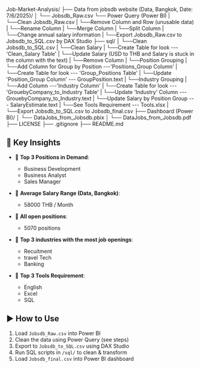 Job-Market-Analysis/
├── Data from jobsdb website (Data, Bangkok, Date: 7/6/2025)/
│   └── Jobsdb_Raw.csv
└── Power Query (Power BI)
|	└──Clean Jobsdb_Raw.csv
|		└──Remove Column and Row (unusable data)
|		└──Rename Column
|		└──Merge Column
|		└──Split Column
|		└──Change annual salary information
|	└──Export Jobsdb_Raw.csv to Jobsdb_to_SQL.csv by DAX Studio
├── sql/
│   	└──Clean Jobsdb_to_SQL.csv
|		└──Clean Salary 
|			└──Create Table for look --- 'Clean_Salary Table'
|			└──Update Salary (USD to THB and Salary is stuck in the column with the text)
|			└──Remove Column
|		└──Position Grouping
|			└──Add Column for Group by Position ---'Positions_Group Column'
|			└──Create Table for look --- 'Group_Positions Table'
|			└──Update 'Position_Group Column' --- GroupPosition.text
|		└──Industry Grouping
|			└──Add Column ---'Industry Column'
|			└──Create Table for look --- 'GrouebyCompany_to_Industry Table'
|			└──Update 'Industry' Column --- GrouebyCompany_to_Industry.text
|		└──Update Salary by Position Group --- SalaryEstimate.text
|		└──See Tools Requirement --- Tools.xlsx
|	└──Export Jobsdb_to_SQL.csv to Jobsdb_final.csv
├── Dashboard (Power BI)/
│   └── DataJobs_from_Jobsdb.pbix
│   └── DataJobs_from_Jobsdb.pdf
├── LICENSE
├── .gitignore
├── README.md
## 🧠 Key Insights

- 💼 **Top 3 Positions in Demand**:  
  - Business Development
  - Business Analyst 
  - Sales Manager 

- 💸 **Average Salary Range (Data, Bangkok)**:  
  - 58000 THB / Month  

- 💼 **All open positions**:
  - 5070 positions

- 💸 **Top 3 industries with the most job openings**:  
  - Recuitment
  - travel Tech
  - Banking 

- 💼 **Top 3 Tools Requirement**:  
  - English
  - Excel
  - SQL


## ▶️ How to Use

1. Load `Jobsdb_Raw.csv` into Power BI
2. Clean the data using Power Query (see steps)
3. Export to `Jobsdb_to_SQL.csv` using DAX Studio
4. Run SQL scripts in `/sql/` to clean & transform
5. Load `Jobsdb_final.csv` into Power BI dashboard
